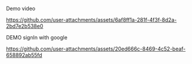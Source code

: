 Demo video


https://github.com/user-attachments/assets/6af8ff1a-281f-4f3f-8d2a-2bd7e2b538e0




DEMO signIn with google

https://github.com/user-attachments/assets/20ed666c-8469-4c52-beaf-658892ab55fd




